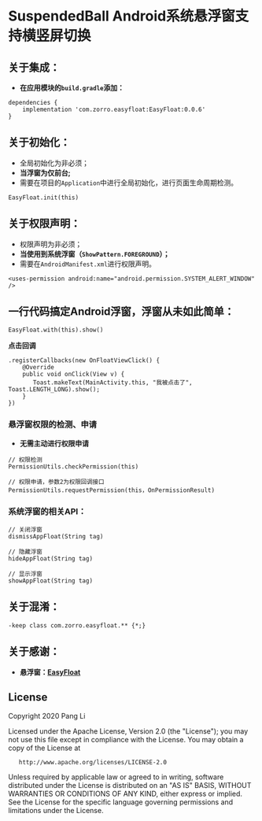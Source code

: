 # SuspendedBall Android系统悬浮窗支持横竖屏切换
## 关于集成：
- **在应用模块的`build.gradle`添加：**
```
dependencies {
    implementation 'com.zorro.easyfloat:EasyFloat:0.0.6'
}
```
## 关于初始化：
- 全局初始化为非必须；
- **当浮窗为仅前台;**
- 需要在项目的`Application`中进行全局初始化，进行页面生命周期检测。
```
EasyFloat.init(this)
```
## 关于权限声明：
- 权限声明为非必须；
- **当使用到系统浮窗（`ShowPattern.FOREGROUND`）；**
- 需要在`AndroidManifest.xml`进行权限声明。
```
<uses-permission android:name="android.permission.SYSTEM_ALERT_WINDOW" />
```

## 一行代码搞定Android浮窗，浮窗从未如此简单：
```
EasyFloat.with(this).show()
```
**点击回调**
```
.registerCallbacks(new OnFloatViewClick() {
    @Override
    public void onClick(View v) {
       Toast.makeText(MainActivity.this, "我被点击了", Toast.LENGTH_LONG).show();
    }
})
```
### 悬浮窗权限的检测、申请
- **无需主动进行权限申请**
```
// 权限检测
PermissionUtils.checkPermission(this)

// 权限申请，参数2为权限回调接口
PermissionUtils.requestPermission(this，OnPermissionResult)
```
### 系统浮窗的相关API：
```
// 关闭浮窗
dismissAppFloat(String tag)

// 隐藏浮窗
hideAppFloat(String tag)

// 显示浮窗
showAppFloat(String tag)
```
## 关于混淆：
```
-keep class com.zorro.easyfloat.** {*;}
```
## 关于感谢：
- **悬浮窗：[EasyFloat](https://github.com/princekin-f/EasyFloat)**

License
-------

   Copyright 2020 Pang Li

   Licensed under the Apache License, Version 2.0 (the "License");
   you may not use this file except in compliance with the License.
   You may obtain a copy of the License at

       http://www.apache.org/licenses/LICENSE-2.0

   Unless required by applicable law or agreed to in writing, software
   distributed under the License is distributed on an "AS IS" BASIS,
   WITHOUT WARRANTIES OR CONDITIONS OF ANY KIND, either express or implied.
   See the License for the specific language governing permissions and
   limitations under the License.